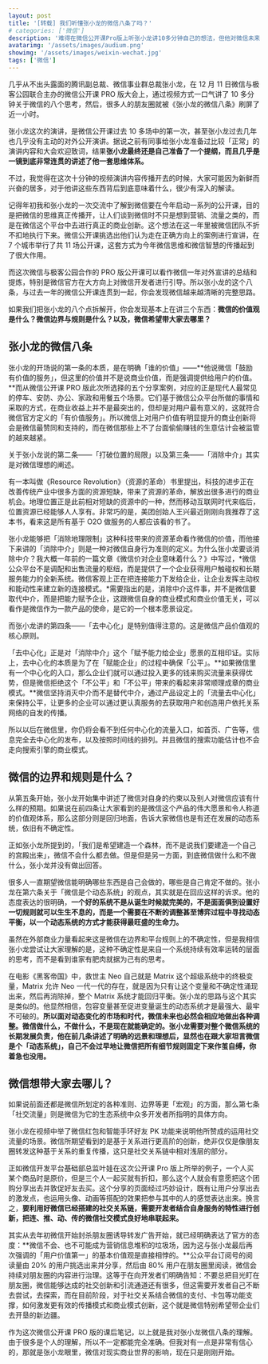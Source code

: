 ```yaml
---
layout: post
title: '[转载] 我们听懂张小龙的微信八条了吗？'
# categories: ['微信']
description: '难得在微信公开课Pro版上听张小龙讲10多分钟自己的想法，但他对微信未来走向的表达，还是需要仔细琢磨下的。'
avatarimg: '/assets/images/audium.png'
showimg: '/assets/images/weixin-wechat.jpg'
tags: ['微信']
---
```


几乎从不出头露面的腾讯副总裁、微信事业群总裁张小龙，在 12 月 11 日微信与极客公园联合主办的微信公开课 PRO 版大会上，通过视频方式一口气讲了 10 多分钟关于微信的八个思考，然后，很多人的朋友圈就被《张小龙的微信八条》刷屏了近一小时。

张小龙这次的演讲，是微信公开课过去 10 多场中的第一次，甚至张小龙过去几年也几乎没有主动的对外公开演讲。据说之前有同事给张小龙准备过比较「正常」的演讲内容和大会欢迎致词，结果**张小龙最终还是自己准备了一个提纲，而且几乎是一镜到底非常连贯的讲述了他一套思维体系。**

不过，我觉得在这次十分钟的视频演讲内容传播开去的时候，大家可能因为新鲜而兴奋的居多，对于他讲这些东西背后到底意味着什么，很少有深入的解读。

记得年初我和张小龙的一次交流中了解到微信要在今年启动一系列的公开课，目的是把微信的思维真正传播开，让人们谈到微信时不只是想到营销、流量之类的，而是在微信这个平台中去进行真正的商业创新。这个想法在这一年里被微信团队不折不扣地执行下来。微信公开课挑选出他们认为走在正确方向上的案例进行宣讲，在 7 个城市举行了共 11 场公开课，这套方式为今年微信思维和微信智慧的传播起到了很大作用。

而这次微信与极客公园合作的 PRO 版公开课可以看作微信一年对外宣讲的总结和提炼，特别是微信官方在大方向上对微信开发者进行引导。所以张小龙的这个八条，与过去一年的微信公开课连贯到一起，你会发现微信越来越清晰的完整思路。

如果我们把张小龙的八个点拆解开，你会发现基本上在讲三个东西：**微信的价值观是什么？微信边界与规则是什么？以及，微信希望带大家去哪里？**

## 张小龙的微信八条

张小龙的开场说的第一条的本质，是在明确「谁的价值」——**他说微信「鼓励有价值的服务」，但这里的价值并不是说商业价值，而是强调提供给用户的价值。**而从微信公开课 PRO 版此次所选择的五个分享案例，对应的正是现代人最常见的停车、安防、办公、家政和用餐五个场景。它们基于微信公众平台所做的事情和采取的方式，在商业收益上并不是最突出的，但却是对用户最有意义的，这就符合微信官方定义的「有价值服务」。所以微信上对用户价值有明显提升的商业创新将会是微信最赞同和支持的，而在微信那些上不了台面偷偷赚钱的生意估计会被监管的越来越紧。

关于张小龙说的第二条——「打破位置的局限」以及第三条——「消除中介」其实是对微信理想的阐述。

有一本叫做《Resource Revolution》（资源的革命）书里提出，科技的进步正在改善传统产业中很多方面的资源短缺，带来了资源的革命，解放出很多进行的商业机会。地理位置正是此前相对短缺的资源中的一种，然而移动互联网时代来临后，位置资源已经能够人人享有。非常巧的是，美团创始人王兴最近刚刚向我推荐了这本书，看来这是所有基于 O2O 做服务的人都应该看的书了。

张小龙能够把「消除地理限制」这种科技带来的资源革命看作微信的价值，而他接下来讲的「消除中介」则是一种对微信自身行为准则的定义。为什么张小龙要谈消除中介？我大概一年前的一篇文章《微信价对企业意味着什么？》中写过，*微信公众平台不是调配和出售流量的枢纽，而是提供了一个企业获得用户触碰权和长期服务能力的全新系统。微信客观上正在把连接能力下发给企业，让企业发挥主动权和能动性来建立新的连接模式。*需要指出的是，消除中介这件事，并不是微信要取代中介，而是把能力赋予企业，这跟微信自身的商业模式和商业价值无关，可以看作是微信作为一款产品的使命，是它的一个根本愿景设定。

而张小龙讲的第四条——「去中心化」是特别值得注意的。这是微信产品价值观的核心原则。

「去中心化」正是对「消除中介」这个「赋予能力给企业」愿景的互相印证。实际上，去中心化的本质是为了在「赋能企业」的过程中确保「公平」。**如果微信里有一个中心化的入口，那么企业们就可以通过投入更多的钱来购买流量来获得优势，但是微信拒绝这个「不公平」和「不公平」带来的看起来非常顺理成章的商业模式。**微信坚持消灭中介而不是替代中介，通过产品设定上的「流量去中心化」来保持公平，让更多的企业可以通过更认真服务的去获取用户和创造用户依托关系网络的自发的传播。

所以以后在微信里，你仍将会看不到任何中心化的流量入口，如首页、广告等，信息完全去中心化的发布，以及按照时间线的排列。并且微信的搜索功能估计也不会走向搜索引擎的商业模式。

## 微信的边界和规则是什么？

从第五条开始，张小龙开始集中讲述了微信对自身的约束以及别人对微信应该有什么样的预期。如果说在前四条让大家看到的是微信这个产品的伟大愿景和令人称道的价值观体系，那么这部分则是回归地面，告诉大家微信也是有还在发展的动态系统，依旧有不确定性。

正如张小龙所提到的，「我们是希望建造一个森林，而不是说我们要建造一个自己的宫殿出来」，微信不会什么都去做。但是但是另一方面，到底微信做什么和不做什么，张小龙并没有做出回答。

很多人一直期望微信能明确哪些东西是自己会做的，哪些是自己肯定不做的。张小龙在第六条关于「微信是个动态系统」的观点，其实就是在回应这样的诉求。他的态度表达的很明确，**一个好的系统不是从诞生时候就完美的，不是面面俱到设置好一切规则就可以生生不息的，而是一个需要在不断的调整甚至博弈过程中寻找动态平衡，以一个动态系统的方式才能获得最旺盛的生命力。**

虽然在外部商业力量看起来这是微信在边界和平台规则上的不确定性，但是我相信张小龙尝试让大家理解的是，这种不确定性是来自一个系统持续有效率运转的层面的思考，而不是看到谁家有肥肉就据为己有的思考。

在电影《黑客帝国》中，救世主 Neo 自己就是 Matrix 这个超级系统中的终极变量，Matrix 允许 Neo 一代一代的存在，就是因为只有让这个变量和不确定性涌现出来，然后再消除掉，整个 Matrix 系统才能回归平衡。张小龙的思路与这个其实是类似的。他显然相信，包容变量甚至促进变量诞生的动态系统才是最强大、最牢不可破的。**所以面对动态变化的市场和时代，微信未来也必然会相应地做出各种调整。微信做什么，不做什么，不是现在就能确定的。张小龙需要对整个微信系统的长期发展负责，他在前几条讲述了明确的远景和理想后，显然也在跟大家坦言微信是个「动态系统」，自己不会过早地让微信把所有细节规则固定下来作茧自缚，你着急也没用。**

## 微信想带大家去哪儿？

如果说前面还都是微信所划定的各种准则、边界等更「宏观」的方面，那么第七条「社交流量」则是微信为它的生态系统中众多开发者所指明的具体方向。

张小龙在视频中举了微信红包和智能手环好友 PK 功能来说明他所赞成的运用社交流量的场景。微信所期望看到的是基于关系进行更高阶的创新，绝非仅仅是像朋友圈转发这种基于关系的重复传播，这只是社交关系链中相对浅层的部分。

正如微信开发平台基础部总监叶娃在这次公开课 Pro 版上所举的例子，一个人买某个商品时是原价，但是三个人一起买就有折扣，那么这个人就会有意愿把这个团购分享出去并敦促好友去买。这个分享的页面经过巧妙设计，既有让用户分享出去的激发点，也运用头像、动画等搭配的效果把参与其中的人的感觉表达出来。换言之，**要利用好微信已经搭建的社交关系链，需要开发者结合自身服务的特性进行创新，把连、推、动、传的微信社交模式良好地串联起来。**

其实从去年初微信开始封杀朋友圈诱导转发广告开始，就已经明确表达了官方的态度：**微信不会、也不可能成为营销信息堆积的垃圾场，因为这与张小龙最后再次强调的「用户价值第一」的基本价值观是直接相悖的。**公众平台订阅号的阅读量由 20% 的用户挑选出来并分享，然后由 80% 用户在朋友圈里阅读，微信会持续对朋友圈的内容进行治理。这等于在向开发者们明确告知：不要总把目光盯在朋友圈，微信能够达成的社交创新和引流通道还有很多，但这需要开发者自己不断去尝试，去探索，而在目前阶段，对于社交关系结合微信的支付、卡包等功能支撑，如何激发更有效的传播模式和商业模式创新，这个就是微信特别希望带企业们去开垦的新边疆。

作为这次微信公开课 PRO 版的课后笔记，以上就是我对张小龙微信八条的理解。由于很多是个人的理解，所以不一定都能完全准确。但我对有一点是非常有信心的，那就是张小龙眼里，微信对现实商业世界的影响，现在只是刚刚开始。

